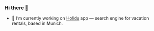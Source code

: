 ### Hi there 👋

<!--
**akbashev/akbashev** is a ✨ _special_ ✨ repository because its `README.md` (this file) appears on your GitHub profile.

<!--
Here are some ideas to get you started:
- 🌱 I’m currently learning 
- 👯 I’m looking to collaborate on ...
- 🤔 I’m looking for help with ...
- 💬 Ask me about ...
- 📫 How to reach me: ...
- 😄 Pronouns: ...
- ⚡ Fun fact: ...
-->

- 🔭 I’m currently working on [Holidu](https://www.holidu.de) app — search engine for vacation rentals, based in Munich.
